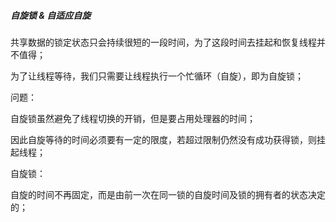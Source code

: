 ##### 自旋锁 & 自适应自旋

共享数据的锁定状态只会持续很短的一段时间，为了这段时间去挂起和恢复线程并不值得；

为了让线程等待，我们只需要让线程执行一个忙循环（自旋），即为自旋锁；

问题：

自旋锁虽然避免了线程切换的开销，但是要占用处理器的时间；

因此自旋等待的时间必须要有一定的限度，若超过限制仍然没有成功获得锁，则挂起线程；



自旋锁：

自旋的时间不再固定，而是由前一次在同一锁的自旋时间及锁的拥有者的状态决定的；